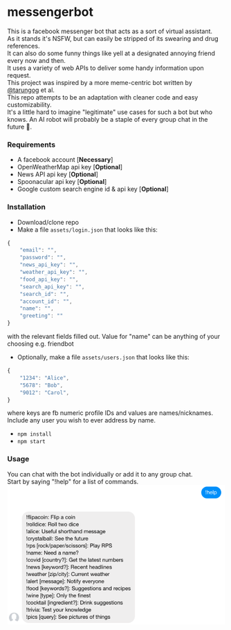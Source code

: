 # messengerbot
This is a facebook messenger bot that acts as a sort of virtual assistant.  
As it stands it's NSFW, but can easily be stripped of its swearing and drug references.  
It can also do some funny things like yell at a designated annoying friend every now and then.  
It uses a variety of web APIs to deliver some handy information upon request.  
This project was inspired by a more meme-centric bot written by [@tarungog](https://github.com/tarungog) et al.  
This repo attempts to be an adaptation with cleaner code and easy customizability.  
It's a little hard to imagine "legitimate" use cases for such a bot but who knows. An AI robot will probably be a staple of every group chat in the future 🤖.  

### Requirements
- A facebook account [**Necessary**]
- OpenWeatherMap api key [**Optional**]
- News API api key [**Optional**]
- Spoonacular api key [**Optional**]
- Google custom search engine id & api key [**Optional**]

### Installation
- Download/clone repo
- Make a file ```assets/login.json``` that looks like this:  
```javascript
{
    "email": "",
    "password": "",
    "news_api_key": "",
    "weather_api_key": "",
    "food_api_key": "",
    "search_api_key": "",
    "search_id": "",
    "account_id": "",
    "name": "",
    "greeting": ""
}
```
with the relevant fields filled out. Value for "name" can be anything of your choosing e.g. friendbot
- Optionally, make a file ```assets/users.json``` that looks like this:
```javascript
{
    "1234": "Alice",
    "5678": "Bob",
    "9012": "Carol",
}
```
where keys are fb numeric profile IDs and values are names/nicknames. Include any user you wish to ever address by name.
- ```npm install```
- ```npm start```  

### Usage
You can chat with the bot individually or add it to any group chat.  
Start by saying "!help" for a list of commands.  
![Sample bot help menu](https://raw.githubusercontent.com/AK97/messengerbot/master/assets/sample_help_menu.png)